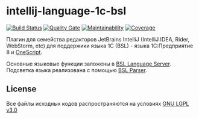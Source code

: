 # intellij-language-1c-bsl

[![Build Status](https://travis-ci.org/1c-syntax/intellij-language-1c-bsl.svg?branch=master)](https://travis-ci.org/1c-syntax/intellij-language-1c-bsl)
[![Quality Gate](https://sonarcloud.io/api/project_badges/measure?project=1c-syntax_intellij-language-1c-bsl&metric=alert_status)](https://sonarcloud.io/dashboard?id=1c-syntax_intellij-language-1c-bsl)
[![Maintainability](https://sonarcloud.io/api/project_badges/measure?project=1c-syntax_intellij-language-1c-bsl&metric=sqale_rating)](https://sonarcloud.io/dashboard?id=1c-syntax_intellij-language-1c-bsl)
[![Coverage](https://sonarcloud.io/api/project_badges/measure?project=1c-syntax_intellij-language-1c-bsl&metric=coverage)](https://sonarcloud.io/dashboard?id=1c-syntax_intellij-language-1c-bsl)

Плагин для семейства редакторов JetBrains IntelliJ (IntelliJ IDEA, Rider, WebStorm, etc) для поддержики языка 1C (BSL) - языка 1С:Предприятие 8 и [OneScript](http://oscript.io).

Основные языковые функции заложены в [BSL Language Server](https://github.com/1c-syntax/bsl-language-server).
Подсветка языка реализована с помощью [BSL Parser](https://github.com/1c-syntax/bsl-parser).

## License

Все файлы исходных кодов распространяются на условиях [GNU LGPL v3.0](./COPYING.LESSER.md)

